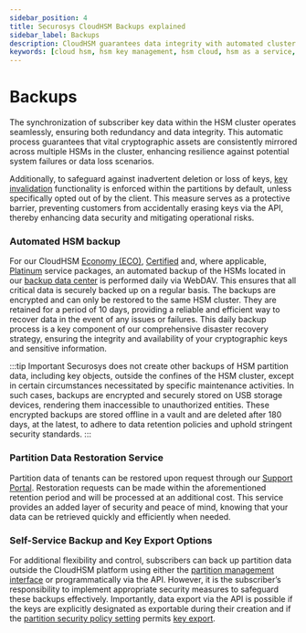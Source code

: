 ```yaml
---
sidebar_position: 4
title: Securosys CloudHSM Backups explained
sidebar_label: Backups
description: CloudHSM guarantees data integrity with automated cluster synchronization, key invalidation, daily backups, and secure, encrypted offline storage.
keywords: [cloud hsm, hsm key management, hsm cloud, hsm as a service, cloud based hsm, hsm digital signature, hsm services, hsm service, what is cloud hsm, hsm signing, hsm pki, hsm encryption, code signing hsm, hsm key, code signing service, hsm code signing, cloud code signing, cloud encryption key management, cloud hardware security module, cloudhsm vs kms, code signing certificate, key management hsm, microsoft encryption key management, hsm aws, document signing services, code signing, hsm providers, code signing as a service, aws cloudhsm documentation, hsm pricing]
---
```


# Backups

The synchronization of subscriber key data within the HSM cluster operates seamlessly, ensuring both redundancy and data integrity. This automatic process guarantees that vital cryptographic assets are consistently mirrored across multiple HSMs in the cluster, enhancing resilience against potential system failures or data loss scenarios.

Additionally, to safeguard against inadvertent deletion or loss of keys, [key invalidation](/cloudhsm/Overview/features.md#key-invalidation) functionality is enforced within the partitions by default, unless specifically opted out of by the client. This measure serves as a protective barrier, preventing customers from accidentally erasing keys via the API, thereby enhancing data security and mitigating operational risks.

### Automated HSM backup

For our CloudHSM [Economy (ECO)](../Packages/economy), [Certified](../Packages/economy_cc) and, where applicable, [Platinum](../Packages/platinum) service packages, an automated backup of the HSMs located in our [backup data center](./overview.md) is performed daily via WebDAV. This ensures that all critical data is securely backed up on a regular basis. The backups are encrypted and can only be restored to the same HSM cluster. They are retained for a period of 10 days, providing a reliable and efficient way to recover data in the event of any issues or failures. This daily backup process is a key component of our comprehensive disaster recovery strategy, ensuring the integrity and availability of your cryptographic keys and sensitive information.

:::tip Important
Securosys does not create other backups of HSM partition data, including key objects, outside the confines of the HSM cluster, except in certain circumstances necessitated by specific maintenance activities. In such cases, backups are encrypted and securely stored on USB storage devices, rendering them inaccessible to unauthorized entities. These encrypted backups are stored offline in a vault and are deleted after 180 days, at the latest, to adhere to data retention policies and uphold stringent security standards.
::: 

### Partition Data Restoration Service

Partition data of tenants can be restored upon request through our [Support Portal](https://support.securosys.com). Restoration requests can be made within the aforementioned retention period and will be processed at an additional cost. This service provides an added layer of security and peace of mind, knowing that your data can be retrieved quickly and efficiently when needed.

### Self-Service Backup and Key Export Options

For additional flexibility and control, subscribers can back up partition data outside the CloudHSM platform using either the [partition management interface](/cloudhsm/Overview/features.md#hsm-partition-remote-administration) or programmatically via the API. However, it is the subscriber’s responsibility to implement appropriate security measures to safeguard these backups effectively. Importantly, data export via the API is possible if the keys are explicitly designated as exportable during their creation and if the [partition security policy setting](../Tutorial/parameter_descriptions#partition-security-policy-settings) permits [key export](../Tutorial/parameter_descriptions#key-export).